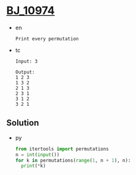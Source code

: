 # [BJ_10974](https://acmicpc.net/problem/10974)

* en

  ```en
  Print every permutation
  ```

* tc

  ```tc
  Input: 3

  Output:
  1 2 3
  1 3 2
  2 1 3
  2 3 1
  3 1 2
  3 2 1
  ```

## Solution

* py

  ```py
  from itertools import permutations
  n = int(input())
  for k in permutations(range(1, n + 1), n):
    print(*k)
  ```
